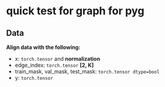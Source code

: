 # quick test for graph for pyg

## Data

**Align data with the following:**
+ x: `torch.tensor` and **normalization**
+ edge_index: `torch.tensor` **[2, K]**
+ train_mask, val_mask, test_mask: `torch.tensor dtype=bool`
+ y: `torch.tensor`